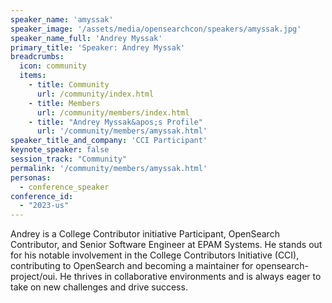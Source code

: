 ```yaml
---
speaker_name: 'amyssak'
speaker_image: '/assets/media/opensearchcon/speakers/amyssak.jpg'
speaker_name_full: 'Andrey Myssak'
primary_title: 'Speaker: Andrey Myssak'
breadcrumbs:
  icon: community
  items:
    - title: Community
      url: /community/index.html
    - title: Members
      url: /community/members/index.html
    - title: "Andrey Myssak&apos;s Profile"
      url: '/community/members/amyssak.html'
speaker_title_and_company: 'CCI Participant'
keynote_speaker: false
session_track: "Community"
permalink: '/community/members/amyssak.html'
personas:
  - conference_speaker
conference_id:
  - "2023-us"
---
```

Andrey is a College Contributor initiative Participant, OpenSearch Contributor, and Senior Software Engineer at EPAM Systems. He stands out for his notable involvement in the College Contributors Initiative (CCI), contributing to OpenSearch and becoming a maintainer for opensearch-project/oui. He thrives in collaborative environments and is always eager to take on new challenges and drive success.
